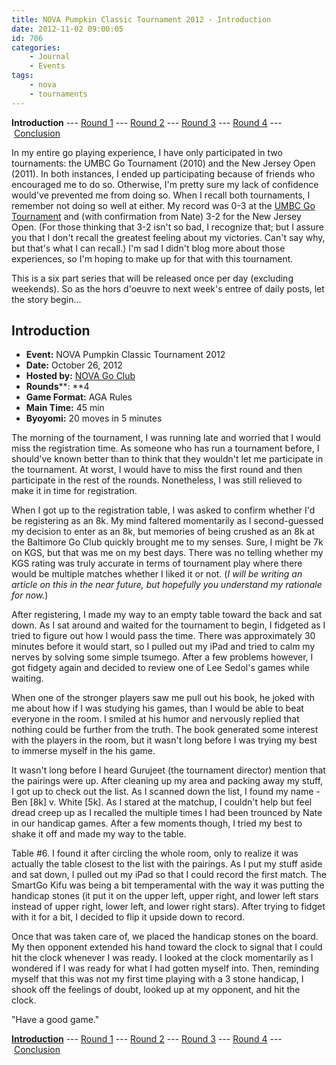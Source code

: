 ```yaml
---
title: NOVA Pumpkin Classic Tournament 2012 - Introduction
date: 2012-11-02 09:00:05
id: 706
categories:
	- Journal
	- Events
tags:
	- nova
	- tournaments
---
```


**Introduction** --- [Round 1](http://www.bengozen.com/nova-pumpkin-classic-tournament-2012-round-1/ "NOVA Pumpkin Classic Tournament 2012 — Round 1") --- [Round 2](http://www.bengozen.com/nova-pumpkin-classic-tournament-2012-round-2/ "NOVA Pumpkin Classic Tournament 2012 — Round 2") --- [Round 3](http://www.bengozen.com/nova-pumpkin-classic-tournament-2012-round-3/ "NOVA Pumpkin Classic Tournament 2012 — Round 3") --- [Round 4](http://www.bengozen.com/nova-pumpkin-classic-tournament-2012-round-4/ "NOVA Pumpkin Classic Tournament 2012 — Round 4") --- [Conclusion](http://www.bengozen.com/nova-pumpkin-classic-tournament-2012-conclusion/ "NOVA Pumpkin Classic Tournament 2012 — Conclusion")

In my entire go playing experience, I have only participated in two tournaments: the UMBC Go Tournament (2010) and the New Jersey Open (2011). In both instances, I ended up participating because of friends who encouraged me to do so. Otherwise, I'm pretty sure my lack of confidence would've prevented me from doing so. When I recall both tournaments, I remember not doing so well at either. My record was 0-3 at the [UMBC Go Tournament](http://www.bengozen.com/first-tournament/ "First Tournament!") and (with confirmation from Nate) 3-2 for the New Jersey Open. (For those thinking that 3-2 isn't so bad, I recognize that; but I assure you that I don't recall the greatest feeling about my victories. Can't say why, but that's what I can recall.) I'm sad I didn't blog more about those experiences, so I'm hoping to make up for that with this tournament.

This is a six part series that will be released once per day (excluding weekends). So as the hors d'oeuvre to next week's entree of daily posts, let the story begin...

<!--more-->

## Introduction

*   **Event:** NOVA Pumpkin Classic Tournament 2012
*   **Date:** October 26, 2012
*   **Hosted by:** [NOVA Go Club](http://novagoclub.org "Nova Go Club Website")
*   **Rounds****: **4
*   **Game Format:** AGA Rules
*   **Main Time:** 45 min
*   **Byoyomi:** 20 moves in 5 minutes

The morning of the tournament, I was running late and worried that I would miss the registration time. As someone who has run a tournament before, I should've known better than to think that they wouldn't let me participate in the tournament. At worst, I would have to miss the first round and then participate in the rest of the rounds. Nonetheless, I was still relieved to make it in time for registration.

When I got up to the registration table, I was asked to confirm whether I'd be registering as an 8k. My mind faltered momentarily as I second-guessed my decision to enter as an 8k, but memories of being crushed as an 8k at the Baltimore Go Club quickly brought me to my senses. Sure, I might be 7k on KGS, but that was me on my best days. There was no telling whether my KGS rating was truly accurate in terms of tournament play where there would be multiple matches whether I liked it or not. (_I will be writing an article on this in the near future, but hopefully you understand my rationale for now._)

After registering, I made my way to an empty table toward the back and sat down. As I sat around and waited for the tournament to begin, I fidgeted as I tried to figure out how I would pass the time. There was approximately 30 minutes before it would start, so I pulled out my iPad and tried to calm my nerves by solving some simple tsumego. After a few problems however, I got fidgety again and decided to review one of Lee Sedol's games while waiting.

When one of the stronger players saw me pull out his book, he joked with me about how if I was studying his games, than I would be able to beat everyone in the room. I smiled at his humor and nervously replied that nothing could be further from the truth. The book generated some interest with the players in the room, but it wasn't long before I was trying my best to immerse myself in the his game.

It wasn't long before I heard Gurujeet (the tournament director) mention that the pairings were up. After cleaning up my area and packing away my stuff, I got up to check out the list. As I scanned down the list, I found my name - Ben [8k] v. White [5k]. As I stared at the matchup, I couldn't help but feel dread creep up as I recalled the multiple times I had been trounced by Nate in our handicap games. After a few moments though, I tried my best to shake it off and made my way to the table.

Table #6\. I found it after circling the whole room, only to realize it was actually the table closest to the list with the pairings. As I put my stuff aside and sat down, I pulled out my iPad so that I could record the first match. The SmartGo Kifu was being a bit temperamental with the way it was putting the handicap stones (it put it on the upper left, upper right, and lower left stars instead of upper right, lower left, and lower right stars). After trying to fidget with it for a bit, I decided to flip it upside down to record.

Once that was taken care of, we placed the handicap stones on the board. My then opponent extended his hand toward the clock to signal that I could hit the clock whenever I was ready. I looked at the clock momentarily as I wondered if I was ready for what I had gotten myself into. Then, reminding myself that this was not my first time playing with a 3 stone handicap, I shook off the feelings of doubt, looked up at my opponent, and hit the clock.

"Have a good game."

<span style="text-decoration: underline;">**Introduction**</span> --- [Round 1](http://www.bengozen.com/nova-pumpkin-classic-tournament-2012-round-1/ "NOVA Pumpkin Classic Tournament 2012 — Round 1") --- [Round 2](http://www.bengozen.com/nova-pumpkin-classic-tournament-2012-round-2/ "NOVA Pumpkin Classic Tournament 2012 — Round 2") --- [Round 3](http://www.bengozen.com/nova-pumpkin-classic-tournament-2012-round-3/ "NOVA Pumpkin Classic Tournament 2012 — Round 3") --- [Round 4](http://www.bengozen.com/nova-pumpkin-classic-tournament-2012-round-4/ "NOVA Pumpkin Classic Tournament 2012 — Round 4") --- [Conclusion](http://www.bengozen.com/nova-pumpkin-classic-tournament-2012-conclusion/ "NOVA Pumpkin Classic Tournament 2012 — Conclusion")